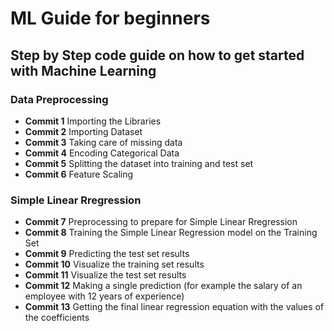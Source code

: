 # ML Guide for beginners

## Step by Step code guide on how to get started with Machine Learning

### Data Preprocessing

- **Commit 1** Importing the Libraries
- **Commit 2** Importing Dataset
- **Commit 3** Taking care of missing data
- **Commit 4** Encoding Categorical Data
- **Commit 5** Splitting the dataset into training and test set
- **Commit 6** Feature Scaling

### Simple Linear Rregression

- **Commit 7** Preprocessing to prepare for Simple Linear Rregression
- **Commit 8** Training the Simple Linear Regression model on the Training Set
- **Commit 9** Predicting the test set results
- **Commit 10** Visualize the training set results
- **Commit 11** Visualize the test set results
- **Commit 12** Making a single prediction (for example the salary of an employee with 12 years of experience)
- **Commit 13** Getting the final linear regression equation with the values of the coefficients
